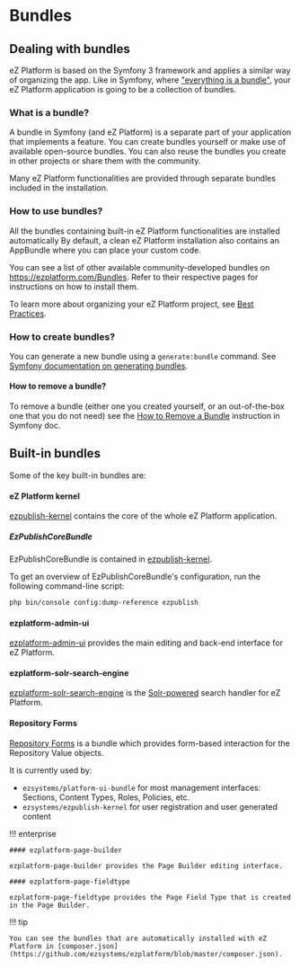 # Bundles

## Dealing with bundles

eZ Platform is based on the Symfony 3 framework and applies a similar way of organizing the app. Like in Symfony, where ["everything is a bundle"](http://symfony.com/doc/current/book/bundles.html), your eZ Platform application is going to be a collection of bundles.

### What is a bundle?

A bundle in Symfony (and eZ Platform) is a separate part of your application that implements a feature. You can create bundles yourself or make use of available open-source bundles. You can also reuse the bundles you create in other projects or share them with the community.

Many eZ Platform functionalities are provided through separate bundles included in the installation.

### How to use bundles?

All the bundles containing built-in eZ Platform functionalities are installed automatically
By default, a clean eZ Platform installation also contains an AppBundle where you can place your custom code.

You can see a list of other available community-developed bundles on <https://ezplatform.com/Bundles>.
Refer to their respective pages for instructions on how to install them.

To learn more about organizing your eZ Platform project, see [Best Practices](best_practices.md).

### How to create bundles?

You can generate a new bundle using a `generate:bundle` command. See [Symfony documentation on generating bundles](http://symfony.com/doc/current/bundles/SensioGeneratorBundle/commands/generate_bundle.html).

#### How to remove a bundle?

To remove a bundle (either one you created yourself, or an out-of-the-box one that you do not need) see the [How to Remove a Bundle](http://symfony.com/doc/current/bundles/remove.html) instruction in Symfony doc.

## Built-in bundles

Some of the key built-in bundles are:

#### eZ Platform kernel

[ezpublish-kernel](https://github.com/ezsystems/ezpublish-kernel) contains the core of the whole
eZ Platform application.

##### EzPublishCoreBundle

EzPublishCoreBundle is contained in [ezpublish-kernel](https://github.com/ezsystems/ezpublish-kernel).

To get an overview of EzPublishCoreBundle's configuration, run the following command-line script:

``` bash
php bin/console config:dump-reference ezpublish
```

#### ezplatform-admin-ui

[ezplatform-admin-ui](https://github.com/ezsystems/ezplatform-admin-ui) provides the main editing and back-end interface for eZ Platform.

#### ezplatform-solr-search-engine

[ezplatform-solr-search-engine](https://github.com/ezsystems/ezplatform-solr-search-engine)
is the [Solr-powered](http://lucene.apache.org/solr/) search handler for eZ Platform.

#### Repository Forms

[Repository Forms](http://github.com/ezsystems/repository-forms) is a bundle which provides form-based interaction for the Repository Value objects.

It is currently used by:

- `ezsystems/platform-ui-bundle` for most management interfaces: Sections, Content Types, Roles, Policies, etc.
- `ezsystems/ezpublish-kernel` for user registration and user generated content

!!! enterprise

    #### ezplatform-page-builder

    ezplatform-page-builder provides the Page Builder editing interface.

    #### ezplatform-page-fieldtype

    ezplatform-page-fieldtype provides the Page Field Type that is created in the Page Builder.

!!! tip

    You can see the bundles that are automatically installed with eZ Platform in [composer.json](https://github.com/ezsystems/ezplatform/blob/master/composer.json).
